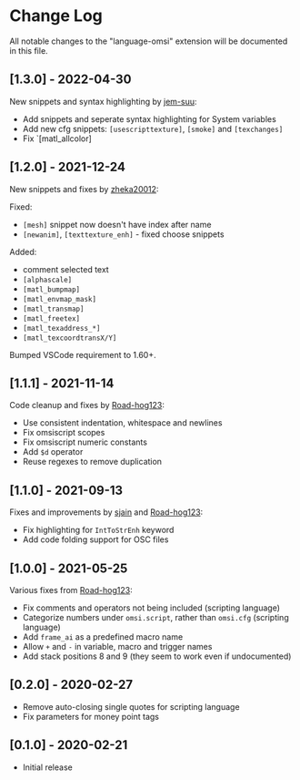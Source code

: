 # Change Log

All notable changes to the "language-omsi" extension will be documented in this file.

## [1.3.0] - 2022-04-30
New snippets and syntax highlighting by [jem-suu](https://github.com/jem-suu):

- Add snippets and seperate syntax highlighting for System variables
- Add new cfg snippets: `[usescripttexture]`, `[smoke]` and `[texchanges]`
- Fix `[matl_allcolor]

## [1.2.0] - 2021-12-24
New snippets and fixes by [zheka20012](https://github.com/zheka20012):

Fixed:
- `[mesh]` snippet now doesn't have index after name
- `[newanim]`, `[texttexture_enh]` - fixed choose snippets

Added:
- comment selected text
- `[alphascale]`
- `[matl_bumpmap]`
- `[matl_envmap_mask]`
- `[matl_transmap]`
- `[matl_freetex]`
- `[matl_texaddress_*]`
- `[matl_texcoordtransX/Y]`

Bumped VSCode requirement to 1.60+.

## [1.1.1] - 2021-11-14
Code cleanup and fixes by [Road-hog123](https://github.com/Road-hog123):
- Use consistent indentation, whitespace and newlines
- Fix omsiscript scopes
- Fix omsiscript numeric constants
- Add `$d` operator
- Reuse regexes to remove duplication

## [1.1.0] - 2021-09-13
Fixes and improvements by [sjain](https://github.com/sjain882) and [Road-hog123](https://github.com/Road-hog123):
- Fix highlighting for `IntToStrEnh` keyword
- Add code folding support for OSC files

## [1.0.0] - 2021-05-25

Various fixes from [Road-hog123](https://github.com/Road-hog123):
- Fix comments and operators not being included (scripting language)
- Categorize numbers under `omsi.script`, rather than `omsi.cfg` (scripting language)
- Add `frame_ai` as a predefined macro name
- Allow `+` and `-` in variable, macro and trigger names
- Add stack positions 8 and 9 (they seem to work even if undocumented)

## [0.2.0] - 2020-02-27

- Remove auto-closing single quotes for scripting language
- Fix parameters for money point tags

## [0.1.0] - 2020-02-21

- Initial release